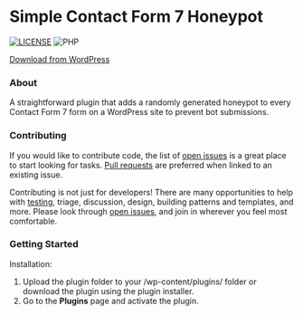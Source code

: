 # Simple Contact Form 7 Honeypot #
[![LICENSE](https://img.shields.io/github/license/polarizeltd/mcms-lite?logo=github&style=for-the-badge)](https://github.com/rolandfarkasCOM/cf-7-honeypot/blob/main/LICENSE)
![PHP](https://img.shields.io/badge/PHP-777BB4?style=for-the-badge&logo=php&logoColor=white)

[Download from WordPress](https://wordpress.org/plugins/cf-7-honeypot/)

### About ###

A straightforward plugin that adds a randomly generated honeypot to every Contact Form 7 form on a WordPress site to prevent bot submissions.

### Contributing ###

If you would like to contribute code, the list of [open issues](https://github.com/rolandfarkasCOM/cf-7-honeypot/issues) is a great place to start looking for tasks. [Pull requests](https://github.com/rolandfarkasCOM/cf-7-honeypot/pulls) are preferred when linked to an existing issue.

Contributing is not just for developers! There are many opportunities to help with [testing](#getting-started), triage, discussion, design, building patterns and templates, and more. Please look through [open issues](https://github.com/rolandfarkasCOM/cf-7-honeypot/issues), and join in wherever you feel most comfortable.

### Getting Started ### 

Installation: 

1. Upload the plugin folder to your /wp-content/plugins/ folder or download the plugin using the plugin installer.
2. Go to the **Plugins** page and activate the plugin.
